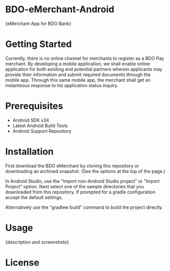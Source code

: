 # BDO-eMerchant-Android
{eMerchant App for BDO Bank} 

# Getting Started
Currently, there is no online channel for merchants to register as a BDO Pay merchant. By developing a mobile
application, we shall enable online application for both existing and potential partners wherein applicants may provide their
information and submit required documents through the mobile app. Through this same mobile app, the merchant shall get
an instanteous response to his application status inquiry.

# Prerequisites

- Android SDK v24
- Latest Android Build Tools
- Android Support Repository

# Installation

First download the BDO eMerchant by cloning this repository or downloading an archived snapshot. (See the options at the top of the page.)

In Android Studio, use the "Import non-Android Studio project" or "Import Project" option. Next select one of the sample directories that you downloaded from this repository. If prompted for a gradle configuration accept the default settings.

Alternatively use the "gradlew build" command to build the project directly.

# Usage 
{description and screenshots}

# License

